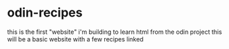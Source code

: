 # odin-recipes

this is the first "website" i'm building to learn html from the odin project
this will be a basic website with a few recipes linked